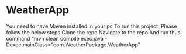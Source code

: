 # WeatherApp
You need to have Maven installed in your pc
To run this project ,Please follow the below steps
Clone the repo
Navigate to the repo
And run thus command "mvn clean compile exec:java -Dexec.mainClass="com.WeatherPackage.WeatherApp"
